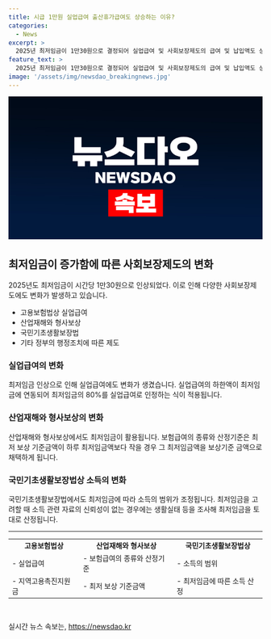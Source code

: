 ```yaml
---
title: 시급 1만원 실업급여 출산휴가급여도 상승하는 이유?
categories:
  - News
excerpt: >
  2025년 최저임금이 1만30원으로 결정되어 실업급여 및 사회보장제도의 급여 및 납입액도 상승했다. 고용노동부에 따르면 최저임금의 변화는 실업급여, 고용보험, 산업재해보상 등에 영향을 미치며 국민기초생활보장법 등 다양한 법률에도 영향을 미친다. 최저임금이 정부 정책 및 인건비 지출의 기준이 되며 이에 따라 각종 사회보험과 수당 등도 올라가면서 물가상승압력이 더욱 높아지고 있다.
feature_text: >
  2025년 최저임금이 1만30원으로 결정되어 실업급여 및 사회보장제도의 급여 및 납입액도 상승했다. 고용노동부에 따르면 최저임금의 변화는 실업급여, 고용보험, 산업재해보상 등에 영향을 미치며 국민기초생활보장법 등 다양한 법률에도 영향을 미친다. 최저임금이 정부 정책 및 인건비 지출의 기준이 되며 이에 따라 각종 사회보험과 수당 등도 올라가면서 물가상승압력이 더욱 높아지고 있다.
image: '/assets/img/newsdao_breakingnews.jpg'
---
```


<p><img src="/assets/img/newsdao_breakingnews.jpg" alt="cryptoinkorea 속보" /></p>

<h2 data-ke-size="size26">최저임금이 증가함에 따른 사회보장제도의 변화</h2>

<p data-ke-size="size16">2025년도 최저임금이 시간당 1만30원으로 인상되었다. 이로 인해 다양한 사회보장제도에도 변화가 발생하고 있습니다.</p>

<ul>
  <li>고용보험법상 실업급여</li>
  <li>산업재해와 형사보상</li>
  <li>국민기초생활보장법</li>
  <li>기타 정부의 행정조치에 따른 제도</li>
</ul>

<h3 data-ke-size="size24">실업급여의 변화</h3>

<p data-ke-size="size16">최저임금 인상으로 인해 실업급여에도 변화가 생겼습니다. 실업급여의 하한액이 최저임금에 연동되어 최저임금의 80%를 실업급여로 인정하는 식이 적용됩니다.</p>

<h3 data-ke-size="size24">산업재해와 형사보상의 변화</h3>

<p data-ke-size="size16">산업재해와 형사보상에서도 최저임금이 활용됩니다. 보험급여의 종류와 산정기준은 최저 보상 기준금액이 하루 최저임금액보다 작을 경우 그 최저임금액을 보상기준 금액으로 채택하게 됩니다.</p>

<h3 data-ke-size="size24">국민기초생활보장법상 소득의 변화</h3>

<p data-ke-size="size16">국민기초생활보장법에서도 최저임금에 따라 소득의 범위가 조정됩니다. 최저임금을 고려할 때 소득 관련 자료의 신뢰성이 없는 경우에는 생활실태 등을 조사해 최저임금을 토대로 산정됩니다.</p>

<hr>

<table>
  <tr>
    <td style="text-align: center; height: 17px;"><b>고용보험법상</b></td>
    <td style="text-align: center; height: 17px;"><b>산업재해와 형사보상</b></td>
    <td style="text-align: center; height: 17px;"><b>국민기초생활보장법상</b></td>
  </tr>
  <tr>
    <td style="text-align: left;">- 실업급여</td>
    <td style="text-align: left;">- 보험급여의 종류와 산정기준</td>
    <td style="text-align: left;">- 소득의 범위</td>
  </tr>
  <tr>
    <td style="text-align: left;">- 지역고용촉진지원금</td>
    <td style="text-align: left;">- 최저 보상 기준금액</td>
    <td style="text-align: left;">- 최저임금에 따른 소득 산정</td>
  </tr>
</table>

<p data-ke-size="size16">&nbsp;</p>
실시간 뉴스 속보는, <a href="https://newsdao.kr" rel="dofollow">https://newsdao.kr</a>


